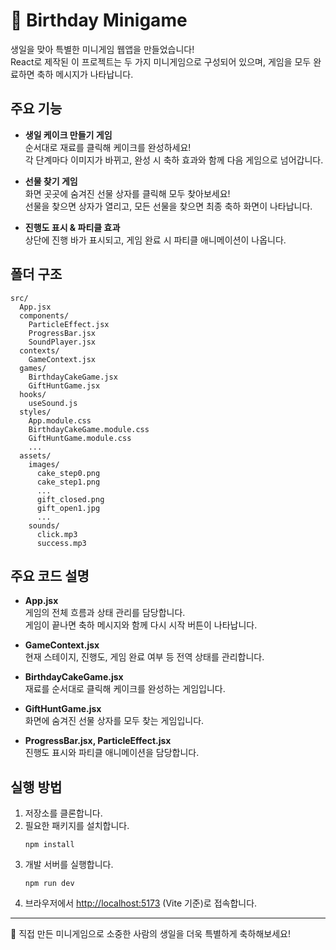 # 🎂 Birthday Minigame

생일을 맞아 특별한 미니게임 웹앱을 만들었습니다!  
React로 제작된 이 프로젝트는 두 가지 미니게임으로 구성되어 있으며, 게임을 모두 완료하면 축하 메시지가 나타납니다.

## 주요 기능

- **생일 케이크 만들기 게임**  
  순서대로 재료를 클릭해 케이크를 완성하세요!  
  각 단계마다 이미지가 바뀌고, 완성 시 축하 효과와 함께 다음 게임으로 넘어갑니다.

- **선물 찾기 게임**  
  화면 곳곳에 숨겨진 선물 상자를 클릭해 모두 찾아보세요!  
  선물을 찾으면 상자가 열리고, 모든 선물을 찾으면 최종 축하 화면이 나타납니다.

- **진행도 표시 & 파티클 효과**  
  상단에 진행 바가 표시되고, 게임 완료 시 파티클 애니메이션이 나옵니다.

## 폴더 구조

```
src/
  App.jsx
  components/
    ParticleEffect.jsx
    ProgressBar.jsx
    SoundPlayer.jsx
  contexts/
    GameContext.jsx
  games/
    BirthdayCakeGame.jsx
    GiftHuntGame.jsx
  hooks/
    useSound.js
  styles/
    App.module.css
    BirthdayCakeGame.module.css
    GiftHuntGame.module.css
    ...
  assets/
    images/
      cake_step0.png
      cake_step1.png
      ...
      gift_closed.png
      gift_open1.jpg
      ...
    sounds/
      click.mp3
      success.mp3
```

## 주요 코드 설명

- **App.jsx**  
  게임의 전체 흐름과 상태 관리를 담당합니다.  
  게임이 끝나면 축하 메시지와 함께 다시 시작 버튼이 나타납니다.

- **GameContext.jsx**  
  현재 스테이지, 진행도, 게임 완료 여부 등 전역 상태를 관리합니다.

- **BirthdayCakeGame.jsx**  
  재료를 순서대로 클릭해 케이크를 완성하는 게임입니다.

- **GiftHuntGame.jsx**  
  화면에 숨겨진 선물 상자를 모두 찾는 게임입니다.

- **ProgressBar.jsx, ParticleEffect.jsx**  
  진행도 표시와 파티클 애니메이션을 담당합니다.

## 실행 방법

1. 저장소를 클론합니다.
2. 필요한 패키지를 설치합니다.
   ```
   npm install
   ```
3. 개발 서버를 실행합니다.
   ```
   npm run dev
   ```
4. 브라우저에서 [http://localhost:5173](http://localhost:5173) (Vite 기준)로 접속합니다.

---

🎉 직접 만든 미니게임으로 소중한 사람의 생일을 더욱 특별하게 축하해보세요!  
